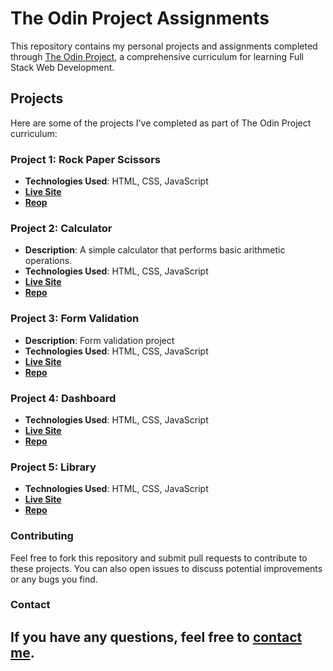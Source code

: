 
# The Odin Project Assignments

This repository contains my personal projects and assignments completed through [The Odin Project](https://www.theodinproject.com/), a comprehensive curriculum for learning Full Stack Web Development.

## Projects

Here are some of the projects I've completed as part of The Odin Project curriculum:

### Project 1: Rock Paper Scissors
- **Technologies Used**: HTML, CSS, JavaScript
- **[Live Site](./JavaScript-exercises/Rock_paper)**
- **[Reop](https://github.com/MahmoodHashem/The_Odin_Projects/tree/main/JavaScript-exercises/Rock_paper)**

### Project 2: Calculator
- **Description**: A simple calculator that performs basic arithmetic operations.
- **Technologies Used**: HTML, CSS, JavaScript
- **[Live Site](https://mahmoodhashem.github.io/The_Odin_Projects/JavaScript-exercises/Calculator/index.html)**
- **[Repo](https://github.com/MahmoodHashem/The_Odin_Projects/tree/main/JavaScript-exercises/Calculator)**

### Project 3: Form Validation
- **Description**: Form validation project
- **Technologies Used**: HTML, CSS, JavaScript
- **[Live Site](https://mahmoodhashem.github.io/The_Odin_Projects/JavaScript-exercises/form/index.html)**
- **[Repo](https://github.com/MahmoodHashem/The_Odin_Projects/tree/main/JavaScript-exercises/form)**

### Project 4: Dashboard
- **Technologies Used**: HTML, CSS, JavaScript
- **[Live Site](https://mahmoodhashem.github.io/The_Odin_Projects/JavaScript-exercises/Course-Dashbord/index.html)**
- **[Repo](https://github.com/MahmoodHashem/The_Odin_Projects/tree/main/JavaScript-exercises/Course-Dashbord)**

### Project 5: Library
- **Technologies Used**: HTML, CSS, JavaScript
- **[Live Site](https://mahmoodhashem.github.io/The_Odin_Projects/JavaScript-exercises/Library/index.html)**
- **[Repo](https://github.com/MahmoodHashem/The_Odin_Projects/tree/main/JavaScript-exercises/Library)**


### Contributing

Feel free to fork this repository and submit pull requests to contribute to these projects. You can also open issues to discuss potential improvements or any bugs you find.

### Contact
If you have any questions, feel free to [contact me](mailto:shmahmoodham143@gmail.com).
---